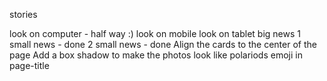 stories

look on computer - half way :)
look on mobile
look on tablet
big news
1 small news - done
2 small news - done
Align the cards to the center of the page
Add a box shadow to make the photos look like polariods
emoji in page-title
 